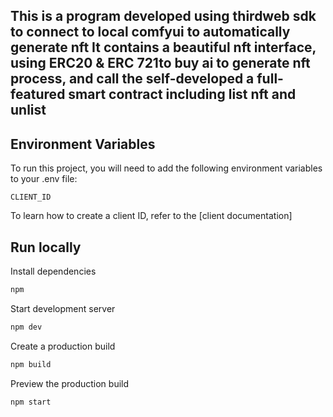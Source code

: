 ## This is a program developed using thirdweb sdk to connect to local comfyui to automatically generate nft It contains a beautiful nft interface, using ERC20 & ERC 721to buy ai to generate nft process, and call the self-developed a full-featured smart contract including list nft and unlist



## Environment Variables

To run this project, you will need to add the following environment variables to your .env file:

`CLIENT_ID`

To learn how to create a client ID, refer to the [client documentation]

## Run locally

Install dependencies

```bash
npm
```

Start development server

```bash
npm dev
```

Create a production build

```bash
npm build
```

Preview the production build

```bash
npm start
```

